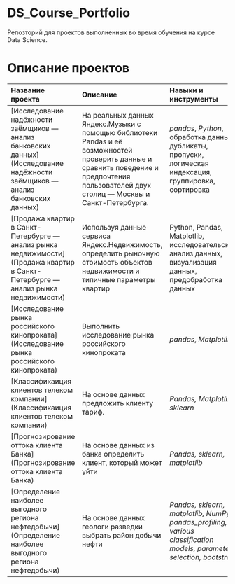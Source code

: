 # DS_Course_Portfolio

Репозторий для проектов выполненных во время обучения на курсе Data Science. 

# Описание проектов

| Название проекта | Описание | Навыки и инструменты | 
| :---------------------- | :---------------------- | :---------------------- |
|[Исследование надёжности заёмщиков — анализ банковских данных](Исследование надёжности заёмщиков — анализ банковских данных) | На реальных данных Яндекс.Музыки c помощью библиотеки Pandas и её возможностей проверить данные и сравнить поведение и предпочтения пользователей двух столиц — Москвы и Санкт-Петербурга.| *pandas*, *Python*, обработка данных, дубликаты, пропуски, логическая индексация, группировка, сортировка |
|[Продажа квартир в Санкт-Петербурге — анализ рынка недвижимости](Продажа квартир в Санкт-Петербурге — анализ рынка недвижимости) | Используя данные сервиса Яндекс.Недвижимость, определить рыночную стоимость объектов недвижимости и типичные параметры квартир |Python, Pandas, Matplotlib, исследовательский анализ данных, визуализация данных, предобработка данных |
|[Исследование рынка российского кинопроката](Исследование рынка российского кинопроката) | Выполнить исследование рынка российского кинопроката | *pandas*, *Matplotlib*|
|[Классификаиция клиентов телеком компании](Классификаиция клиентов телеком компании) | На основе данных предложить клиенту тариф. | *Pandas, Matplotlib, sklearn* |
|[Прогнозирование оттока клиента Банка](Прогнозирование оттока клиента Банка) |На основе данных из банка определить клиент, который может уйти  | *Pandas, sklearn, matplotlib* |
|[Определение наиболее выгодного региона нефтедобычи](Определение наиболее выгодного региона нефтедобычи) |На основе данных геологи разведки выбрать район добычи нефти| *Pandas, sklearn, matplotlib, NumPy, pandas_profiling, various classification models, parameter selection, bootstrap.* |


